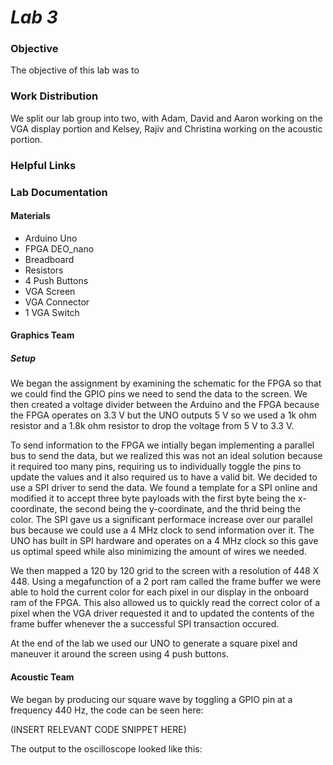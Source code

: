 # __*Lab 3*__

### Objective
The objective of this lab was to

### Work Distribution
We split our lab group into two, with Adam, David and Aaron working on the VGA display portion and Kelsey, Rajiv and Christina working on the acoustic portion.
### Helpful Links

### Lab Documentation

#### Materials
* Arduino Uno
* FPGA DEO_nano
* Breadboard
* Resistors
* 4 Push Buttons
* VGA Screen
* VGA Connector
* 1 VGA Switch



#### Graphics Team
##### Setup
We began the assignment by examining the schematic for the FPGA so that we could find the GPIO pins we need to send the data to the screen. We then created a voltage divider between the Arduino and the FPGA because the FPGA operates on 3.3 V but the UNO outputs 5 V so we used a 1k ohm resistor and a 1.8k ohm resistor to drop the voltage from 5 V to 3.3 V. 

To send information to the FPGA we intially began implementing a parallel bus to send the data, but we realized this was not an ideal solution because it required too many pins, requiring us to individually toggle the pins to update the values and it also required us to have a valid bit. We decided to use a SPI driver to send the data. We found a template for a SPI online and modified it to accept three byte payloads with the first byte being the x-coordinate, the second being the y-coordinate, and the thrid being the color. The SPI gave us a significant performace increase over our parallel bus because we could use a 4 MHz clock to send information over it. The UNO has built in SPI hardware and operates on a 4 MHz clock so this gave us optimal speed while also minimizing the amount of wires we needed.

We then mapped a 120 by 120 grid to the screen with a resolution of 448 X 448. Using a megafunction of a 2 port ram called the frame buffer we were able to hold the current color for each pixel in our display in the onboard ram of the FPGA. This also allowed us to quickly read the correct color of a pixel when the VGA driver requested it and to updated the contents of the frame buffer whenever the a successful SPI transaction occured.

At the end of the lab we used our UNO to generate a square pixel and maneuver it around the screen using 4 push buttons.

#### Acoustic Team

We began by producing our square wave by toggling a GPIO pin at a frequency 440 Hz, the code can be seen here:

(INSERT RELEVANT CODE SNIPPET HERE)

The output to the oscilloscope looked like this:

